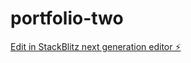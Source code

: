 # portfolio-two

[Edit in StackBlitz next generation editor ⚡️](https://stackblitz.com/~/github.com/NafiGit/portfolio-two)